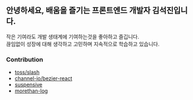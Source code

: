## 안녕하세요, 배움을 즐기는 프론트엔드 개발자 김석진입니다.
작은 기여라도 개발 생태계에 기여하는것을 좋아하고 즐깁니다.<br/>
끊임없이 성장에 대해 생각하고 고민하며 지속적으로 학습하고 있습니다.

### Contribution
- [toss/slash](https://github.com/toss/slash)
- [channel-io/bezier-react](https://github.com/channel-io/bezier-react)
- [suspensive](https://github.com/suspensive/react)
- [morethan-log](https://github.com/morethanmin/morethan-log)
